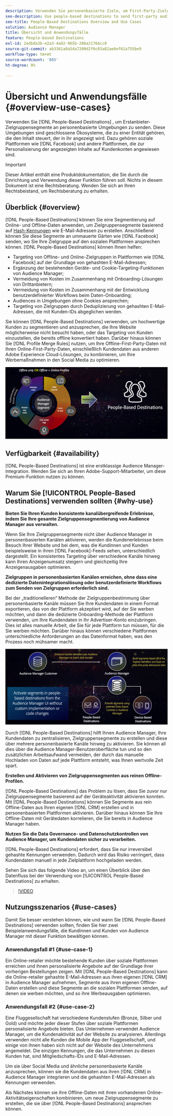 ```yaml
---
description: Verwenden Sie personenbasierte Ziele, um First-Party-Zielgruppensegmente an personenbasierte Umgebungen zu senden. Diese Umgebungen sind geschlossene Ökosysteme, die zu einer Entität gehören, die den Inhalt steuert, der in ihr angezeigt wird. Dazu gehören soziale Plattformen wie Facebook und andere Plattformen, die zur Personalisierung der angezeigten Inhalte auf Kundenkonten angewiesen sind.
seo-description: Use people-based destinations to send first-party audience segments to people-based environments. These environments are closed ecosystems belonging to one entity that controls the content that is being displayed within it. They include social platforms such as Facebook, and other platforms that rely on customer accounts to personalize the displayed content.
seo-title: People-Based Destinations Overview and Use Cases
solution: Audience Manager
title: Übersicht und Anwendungsfälle
feature: People-based Destinations
exl-id: 2edbda3b-e2a3-4a92-965b-206a21764cc8
source-git-commit: ab3361a0a54a7200d2f0c03a82ae6ef61a755be9
workflow-type: tm+mt
source-wordcount: '865'
ht-degree: 0%

---
```


# Übersicht und Anwendungsfälle {#overview-use-cases}

Verwenden Sie [!DNL People-Based Destinations] , um Erstanbieter-Zielgruppensegmente an personenbasierte Umgebungen zu senden. Diese Umgebungen sind geschlossene Ökosysteme, die zu einer Entität gehören, die den Inhalt steuert, der in ihr angezeigt wird. Dazu gehören soziale Plattformen wie [!DNL Facebook] und andere Plattformen, die zur Personalisierung der angezeigten Inhalte auf Kundenkonten angewiesen sind.

>[!IMPORTANT]
>Dieser Artikel enthält eine Produktdokumentation, die Sie durch die Einrichtung und Verwendung dieser Funktion führen soll. Nichts in diesem Dokument ist eine Rechtsberatung. Wenden Sie sich an Ihren Rechtsbeistand, um Rechtsberatung zu erhalten.

## Überblick {#overview}

[!DNL People-Based Destinations] können Sie eine Segmentierung auf Online- und Offline-Daten anwenden, um Zielgruppensegmente basierend auf [Hash-Kennungen](people-based-destinations-prerequisites.md#hashing-requirements) wie E-Mail-Adressen zu erstellen. Anschließend können Sie diese Segmente an ummauerte Gärten wie [!DNL Facebook] senden, wo Sie Ihre Zielgruppe auf den sozialen Plattformen ansprechen können. [!DNL People-Based Destinations] können Ihnen helfen:

* Targeting von Offline- und Online-Zielgruppen in Plattformen wie [!DNL Facebook] auf der Grundlage von gehashten E-Mail-Adressen;
* Ergänzung der bestehenden Geräte- und Cookie-Targeting-Funktionen von Audience Manager;
* Vermeidung von Kosten im Zusammenhang mit Onboarding-Lösungen von Drittanbietern;
* Vermeidung von Kosten im Zusammenhang mit der Entwicklung benutzerdefinierter Workflows beim Daten-Onboarding;
* Audiences in Umgebungen ohne Cookies ansprechen;
* Targeting von Zielgruppen durch Deduplizierung von gehashten E-Mail-Adressen, die mit Kunden-IDs abgeglichen werden.

Sie können [!DNL People-Based Destinations] verwenden, um hochwertige Kunden zu segmentieren und anzusprechen, die Ihre Website möglicherweise nicht besucht haben, oder das Targeting von Kunden einzustellen, die bereits offline konvertiert haben. Darüber hinaus können Sie [!DNL Profile Merge Rules] nutzen, um Ihre Offline-First-Party-Daten mit Ihren Online-First-Party-Daten, einschließlich Kundendaten aus anderen Adobe Experience Cloud-Lösungen, zu kombinieren, um Ihre Werbemaßnahmen in den Social Media zu optimieren.

![PBD-Overview](assets/pbd-overview.png)

## Verfügbarkeit {#availability}

[!DNL People-Based Destinations] ist eine erstklassige Audience Manager-Integration. Wenden Sie sich an Ihren Adobe-Support-Mitarbeiter, um diese Premium-Funktion nutzen zu können.

## Warum Sie [!UICONTROL People-Based Destinations] verwenden sollten {#why-use}

**Bieten Sie Ihren Kunden konsistente kanalübergreifende Erlebnisse, indem Sie Ihre gesamte Zielgruppensegmentierung von Audience Manager aus verwalten.**

Wenn Sie Ihre Zielgruppensegmente nicht über Audience Manager in personenbasierten Kanälen aktivieren, werden die Kundenerlebnisse beim Besuch Ihrer Website und bei dem, was die Kundinnen und Kunden beispielsweise in ihren [!DNL Facebook]-Feeds sehen, unterschiedlich dargestellt. Ein konsistentes Targeting über verschiedene Kanäle hinweg kann Ihren Anzeigenumsatz steigern und gleichzeitig Ihre Anzeigenausgaben optimieren.

**Zielgruppen in personenbasierten Kanälen erreichen, ohne dass eine dedizierte Datenintegrationslösung oder benutzerdefinierte Workflows zum Senden von Zielgruppen erforderlich sind.**

Bei der „traditionelleren“ Methode der Zielgruppenbestimmung über personenbasierte Kanäle müssen Sie Ihre Kundendaten in einem Format exportieren, das von der Plattform akzeptiert wird, auf der Sie werben möchten, und dann die dedizierte Onboarding-Methode der Plattform verwenden, um Ihre Kundendaten in Ihr Advertiser-Konto einzubringen. Dies ist alles manuelle Arbeit, die Sie für jede Plattform tun müssen, für die Sie werben möchten. Darüber hinaus können verschiedene Plattformen unterschiedliche Anforderungen an das Datenformat haben, was den Prozess noch mühsamer macht.

![PBD-Overview](assets/pbd-diagram.png)

Durch [!DNL People-Based Destinations] hilft Ihnen Audience Manager, Ihre Kundendaten zu zentralisieren, Zielgruppensegmente zu erstellen und diese über mehrere personenbasierte Kanäle hinweg zu aktivieren. Sie können all dies über die Audience Manager-Benutzeroberfläche tun und so den zusätzlichen Arbeitsaufwand vermeiden, der durch das manuelle Hochladen von Daten auf jede Plattform entsteht, was Ihnen wertvolle Zeit spart.

**Erstellen und Aktivieren von Zielgruppensegmenten aus reinen Offline-Profilen.**

[!DNL People-Based Destinations] das Problem zu lösen, dass Sie zuvor nur Zielgruppensegmente basierend auf der Geräteaktivität aktivieren konnten. Mit [!DNL People-Based Destinations] können Sie Segmente aus rein Offline-Daten aus Ihren eigenen [!DNL CRM] erstellen und in personenbasierten Plattformen aktivieren. Darüber hinaus können Sie Ihre Offline-Daten mit Gerätedaten korrelieren, die Sie bereits in Audience Manager haben.

**Nutzen Sie die Data Governance- und Datenschutzkontrollen von Audience Manager, um Kundendaten sicher zu verarbeiten.**

[!DNL People-Based Destinations] erfordert, dass Sie nur irreversibel gehashte Kennungen verwenden. Dadurch wird das Risiko verringert, dass Kundendaten manuell in jede Zielplattform hochgeladen werden.

Sehen Sie sich das folgende Video an, um einen Überblick über den Datenfluss bei der Verwendung von [!UICONTROL People-Based Destinations] zu erhalten.

>[!VIDEO](https://video.tv.adobe.com/v/32169?captions=ger)

## Nutzungsszenarios {#use-cases}

Damit Sie besser verstehen können, wie und wann Sie [!DNL People-Based Destinations] verwenden sollten, finden Sie hier zwei Beispielanwendungsfälle, die Kundinnen und Kunden von Audience Manager mit dieser Funktion bewältigen können.

### Anwendungsfall #1 {#use-case-1}

Ein Online-retailer möchte bestehende Kunden über soziale Plattformen erreichen und ihnen personalisierte Angebote auf der Grundlage ihrer vorherigen Bestellungen zeigen. Mit [!DNL People-Based Destinations] kann die Online-retailer gehashte E-Mail-Adressen aus ihren eigenen [!DNL CRM] in Audience Manager aufnehmen, Segmente aus ihren eigenen Offline-Daten erstellen und diese Segmente an die sozialen Plattformen senden, auf denen sie werben möchten, und so ihre Werbeausgaben optimieren.

### Anwendungsfall #2 {#use-case-2}

Eine Fluggesellschaft hat verschiedene Kundenstufen (Bronze, Silber und Gold) und möchte jeder dieser Stufen über soziale Plattformen personalisierte Angebote bieten. Das Unternehmen verwendet Audience Manager, um die Kundenaktivität auf der Website zu analysieren. Allerdings verwenden nicht alle Kunden die Mobile App der Fluggesellschaft, und einige von ihnen haben sich nicht auf der Website des Unternehmens angemeldet. Die einzigen Kennungen, die das Unternehmen zu diesen Kunden hat, sind Mitgliedschafts-IDs und E-Mail-Adressen.

Um sie über Social Media und ähnliche personenbasierte Kanäle anzusprechen, können sie die Kundendaten aus ihren [!DNL CRM] in Audience Manager integrieren und die gehashten E-Mail-Adressen als Kennungen verwenden.

Als Nächstes können sie ihre Offline-Daten mit ihren vorhandenen Online-Aktivitätseigenschaften kombinieren, um neue Zielgruppensegmente zu erstellen, die sie über [!DNL People-Based Destinations] ansprechen können.
